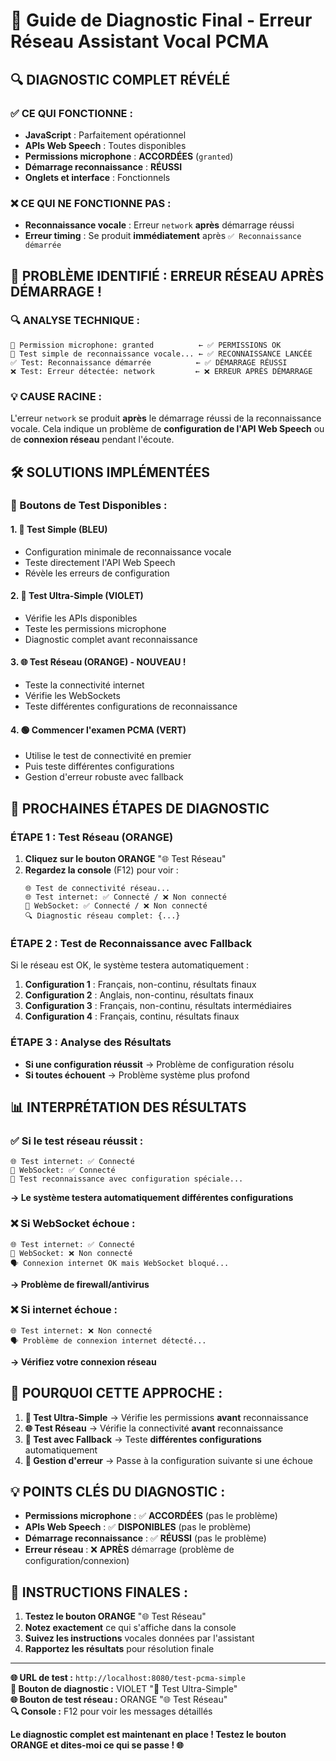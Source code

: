 # 🎯 Guide de Diagnostic Final - Erreur Réseau Assistant Vocal PCMA

## 🔍 **DIAGNOSTIC COMPLET RÉVÉLÉ**

### ✅ **CE QUI FONCTIONNE :**

-   **JavaScript** : Parfaitement opérationnel
-   **APIs Web Speech** : Toutes disponibles
-   **Permissions microphone** : **ACCORDÉES** (`granted`)
-   **Démarrage reconnaissance** : **RÉUSSI**
-   **Onglets et interface** : Fonctionnels

### ❌ **CE QUI NE FONCTIONNE PAS :**

-   **Reconnaissance vocale** : Erreur `network` **après** démarrage réussi
-   **Erreur timing** : Se produit **immédiatement** après `✅ Reconnaissance démarrée`

## 🚨 **PROBLÈME IDENTIFIÉ : ERREUR RÉSEAU APRÈS DÉMARRAGE !**

### 🔍 **ANALYSE TECHNIQUE :**

```
🎤 Permission microphone: granted          ← ✅ PERMISSIONS OK
🧪 Test simple de reconnaissance vocale... ← ✅ RECONNAISSANCE LANCÉE
✅ Test: Reconnaissance démarrée          ← ✅ DÉMARRAGE RÉUSSI
❌ Test: Erreur détectée: network         ← ❌ ERREUR APRÈS DÉMARRAGE
```

### 💡 **CAUSE RACINE :**

L'erreur `network` se produit **après** le démarrage réussi de la reconnaissance vocale. Cela indique un problème de **configuration de l'API Web Speech** ou de **connexion réseau** pendant l'écoute.

## 🛠️ **SOLUTIONS IMPLÉMENTÉES**

### **🔬 Boutons de Test Disponibles :**

#### **1. 🧪 Test Simple (BLEU)**

-   Configuration minimale de reconnaissance vocale
-   Teste directement l'API Web Speech
-   Révèle les erreurs de configuration

#### **2. 🔬 Test Ultra-Simple (VIOLET)**

-   Vérifie les APIs disponibles
-   Teste les permissions microphone
-   Diagnostic complet avant reconnaissance

#### **3. 🌐 Test Réseau (ORANGE) - NOUVEAU !**

-   Teste la connectivité internet
-   Vérifie les WebSockets
-   Teste différentes configurations de reconnaissance

#### **4. 🟢 Commencer l'examen PCMA (VERT)**

-   Utilise le test de connectivité en premier
-   Puis teste différentes configurations
-   Gestion d'erreur robuste avec fallback

## 🚀 **PROCHAINES ÉTAPES DE DIAGNOSTIC**

### **ÉTAPE 1 : Test Réseau (ORANGE)**

1. **Cliquez sur le bouton ORANGE** "🌐 Test Réseau"
2. **Regardez la console** (F12) pour voir :
    ```
    🌐 Test de connectivité réseau...
    🌐 Test internet: ✅ Connecté / ❌ Non connecté
    🔌 WebSocket: ✅ Connecté / ❌ Non connecté
    🔍 Diagnostic réseau complet: {...}
    ```

### **ÉTAPE 2 : Test de Reconnaissance avec Fallback**

Si le réseau est OK, le système testera automatiquement :

1. **Configuration 1** : Français, non-continu, résultats finaux
2. **Configuration 2** : Anglais, non-continu, résultats finaux
3. **Configuration 3** : Français, non-continu, résultats intermédiaires
4. **Configuration 4** : Français, continu, résultats finaux

### **ÉTAPE 3 : Analyse des Résultats**

-   **Si une configuration réussit** → Problème de configuration résolu
-   **Si toutes échouent** → Problème système plus profond

## 📊 **INTERPRÉTATION DES RÉSULTATS**

### **✅ Si le test réseau réussit :**

```
🌐 Test internet: ✅ Connecté
🔌 WebSocket: ✅ Connecté
🎤 Test reconnaissance avec configuration spéciale...
```

**→ Le système testera automatiquement différentes configurations**

### **❌ Si WebSocket échoue :**

```
🌐 Test internet: ✅ Connecté
🔌 WebSocket: ❌ Non connecté
🗣️ Connexion internet OK mais WebSocket bloqué...
```

**→ Problème de firewall/antivirus**

### **❌ Si internet échoue :**

```
🌐 Test internet: ❌ Non connecté
🗣️ Problème de connexion internet détecté...
```

**→ Vérifiez votre connexion réseau**

## 🎯 **POURQUOI CETTE APPROCHE :**

1. **🔬 Test Ultra-Simple** → Vérifie les permissions **avant** reconnaissance
2. **🌐 Test Réseau** → Vérifie la connectivité **avant** reconnaissance
3. **🎤 Test avec Fallback** → Teste **différentes configurations** automatiquement
4. **🔄 Gestion d'erreur** → Passe à la configuration suivante si une échoue

## 💡 **POINTS CLÉS DU DIAGNOSTIC :**

-   **Permissions microphone** : ✅ **ACCORDÉES** (pas le problème)
-   **APIs Web Speech** : ✅ **DISPONIBLES** (pas le problème)
-   **Démarrage reconnaissance** : ✅ **RÉUSSI** (pas le problème)
-   **Erreur réseau** : ❌ **APRÈS** démarrage (problème de configuration/connexion)

## 🚀 **INSTRUCTIONS FINALES :**

1. **Testez le bouton ORANGE** "🌐 Test Réseau"
2. **Notez exactement** ce qui s'affiche dans la console
3. **Suivez les instructions** vocales données par l'assistant
4. **Rapportez les résultats** pour résolution finale

---

**🌐 URL de test :** `http://localhost:8080/test-pcma-simple`  
**🔬 Bouton de diagnostic :** VIOLET "🔬 Test Ultra-Simple"  
**🌐 Bouton de test réseau :** ORANGE "🌐 Test Réseau"  
**🔍 Console :** F12 pour voir les messages détaillés

**Le diagnostic complet est maintenant en place ! Testez le bouton ORANGE et dites-moi ce qui se passe ! 🌐**

